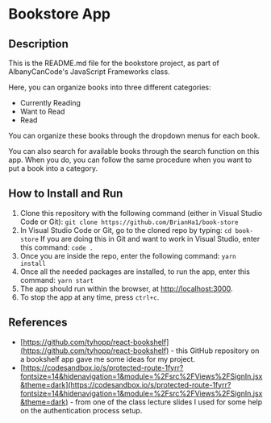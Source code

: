 # Bookstore App

## Description
This is the README.md file for the bookstore project, as part of
AlbanyCanCode's JavaScript Frameworks class.

Here, you can organize books into three different categories:
* Currently Reading
* Want to Read
* Read

You can organize these books through the dropdown menus for each book.

You can also search for available books through the search function on this app.
When you do, you can follow the same procedure when you want to put a book into a category.

## How to Install and Run
1. Clone this repository with the following command (either in Visual Studio Code or Git):
`git clone https://github.com/BrianHa1/book-store`
2. In Visual Studio Code or Git, go to the cloned repo by typing:
`cd book-store`
If you are doing this in Git and want to work in Visual Studio, enter this command:
`code .`
3. Once you are inside the repo, enter the following command:
`yarn install`
4. Once all the needed packages are installed, to run the app, enter this command:
`yarn start`
5. The app should run within the browser, at [http://localhost:3000](http://localhost:3000).
6. To stop the app at any time, press `ctrl+c`.

## References
* [https://github.com/tyhopp/react-bookshelf](https://github.com/tyhopp/react-bookshelf) - this GitHub repository on a bookshelf app gave me some ideas for my project.
* [https://codesandbox.io/s/protected-route-1fyrr?fontsize=14&hidenavigation=1&module=%2Fsrc%2FViews%2FSignIn.jsx&theme=dark](https://codesandbox.io/s/protected-route-1fyrr?fontsize=14&hidenavigation=1&module=%2Fsrc%2FViews%2FSignIn.jsx&theme=dark) - from one of the class lecture slides I used for some help on the authentication process setup.